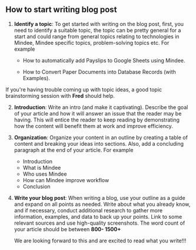

## **How to start writing blog post**

1. **Identify a topic**: To get started with writing on the blog post, first, you need to identify a suitable topic, the topic can be pretty general for a start and could range from general topics relating to technologies in Mindee,  Mindee specific topics, problem-solving topics etc.  For example

     * How to automatically add Payslips to Google Sheets using Mindee.

     * How to Convert Paper Documents into Database Records (with Examples).
 
If you're having trouble coming up with topic ideas, a good topic brainstorming session with **Fred** should help.

2. **Introduction**: Write an intro (and make it captivating). Describe the goal of your article and how it will answer an issue that the reader may be having. This will entice the reader to keep reading by demonstrating how the content will benefit them at work and improve efficiency.
3. **Organization**: Organize your content in an outline by creating a table of content and breaking your ideas into sections. Also, add a concluding paragraph at the end of your article. For example
    * Introduction
    * What is Mindee
    * Who uses Mindee
    * How can Mindee improve workflow
    * Conclusion

4. **Write your blog post**: When writing a blog, use your outline as a guide and expand on all points as needed. Write about what you already know, and if necessary, conduct additional research to gather more information, examples, and data to back up your points. Link to some relevant sources and use high-quality screenshots. The word count of your article should be between **800- 1500+**
      
      We are looking forward to this and are excited to read what you write!!!
